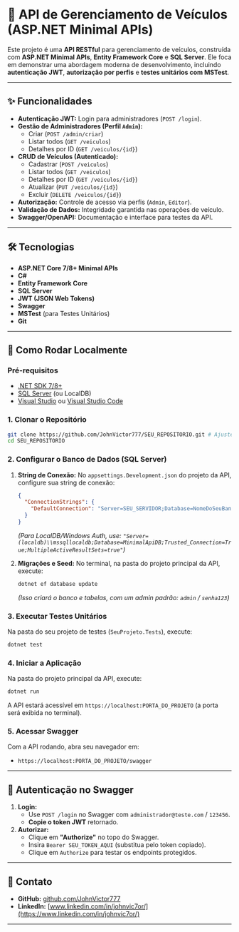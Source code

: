 # 🚀 API de Gerenciamento de Veículos (ASP.NET Minimal APIs)

Este projeto é uma **API RESTful** para gerenciamento de veículos, construída com **ASP.NET Minimal APIs**, **Entity Framework Core** e **SQL Server**. Ele foca em demonstrar uma abordagem moderna de desenvolvimento, incluindo **autenticação JWT**, **autorização por perfis** e **testes unitários com MSTest**.

---

## ✨ Funcionalidades

- **Autenticação JWT:** Login para administradores (`POST /login`).
- **Gestão de Administradores (Perfil `Admin`):**
  - Criar (`POST /admin/criar`)
  - Listar todos (`GET /veiculos`)
  - Detalhes por ID (`GET /veiculos/{id}`)
- **CRUD de Veículos (Autenticado):**
  - Cadastrar (`POST /veiculos`)
  - Listar todos (`GET /veiculos`)
  - Detalhes por ID (`GET /veiculos/{id}`)
  - Atualizar (`PUT /veiculos/{id}`)
  - Excluir (`DELETE /veiculos/{id}`)
- **Autorização:** Controle de acesso via perfis (`Admin`, `Editor`).
- **Validação de Dados:** Integridade garantida nas operações de veículo.
- **Swagger/OpenAPI:** Documentação e interface para testes da API.

---

## 🛠️ Tecnologias

- **ASP.NET Core 7/8+ Minimal APIs**
- **C\#**
- **Entity Framework Core**
- **SQL Server**
- **JWT (JSON Web Tokens)**
- **Swagger**
- **MSTest** (para Testes Unitários)
- **Git**

---

## 🚀 Como Rodar Localmente

### Pré-requisitos

- [.NET SDK 7/8+](https://dotnet.microsoft.com/download)
- [SQL Server](https://www.microsoft.com/pt-br/sql-server/sql-server-downloads) (ou LocalDB)
- [Visual Studio](https://visualstudio.microsoft.com/pt-br/vs/) ou [Visual Studio Code](https://code.visualstudio.com/)

### 1\. Clonar o Repositório

```bash
git clone https://github.com/JohnVictor777/SEU_REPOSITORIO.git # Ajuste para o seu nome de repositório se for diferente
cd SEU_REPOSITORIO
```

### 2\. Configurar o Banco de Dados (SQL Server)

1.  **String de Conexão:** No `appsettings.Development.json` do projeto da API, configure sua string de conexão:

    ```json
    {
      "ConnectionStrings": {
        "DefaultConnection": "Server=SEU_SERVIDOR;Database=NomeDoSeuBanco;User Id=SEU_USUARIO;Password=SUA_SENHA;TrustServerCertificate=True"
      }
    }
    ```

    _(Para LocalDB/Windows Auth, use: `"Server=(localdb)\\mssqllocaldb;Database=MinimalApiDB;Trusted_Connection=True;MultipleActiveResultSets=true"`)_

2.  **Migrações e Seed:** No terminal, na pasta do projeto principal da API, execute:

    ```bash
    dotnet ef database update
    ```

    _(Isso criará o banco e tabelas, com um admin padrão: `admin` / `senha123`)_

### 3\. Executar Testes Unitários

Na pasta do seu projeto de testes (`SeuProjeto.Tests`), execute:

```bash
dotnet test
```

### 4\. Iniciar a Aplicação

Na pasta do projeto principal da API, execute:

```bash
dotnet run
```

A API estará acessível em `https://localhost:PORTA_DO_PROJETO` (a porta será exibida no terminal).

### 5\. Acessar Swagger

Com a API rodando, abra seu navegador em:

- `https://localhost:PORTA_DO_PROJETO/swagger`

---

## 🔐 Autenticação no Swagger

1.  **Login:**
    - Use `POST /login` no Swagger com `administrador@teste.com` / `123456`.
    - **Copie o token JWT** retornado.
2.  **Autorizar:**
    - Clique em **"Authorize"** no topo do Swagger.
    - Insira `Bearer SEU_TOKEN_AQUI` (substitua pelo token copiado).
    - Clique em `Authorize` para testar os endpoints protegidos.

---

## 🤝 Contato

- **GitHub:** [github.com/JohnVictor777](https://github.com/JohnVictor777)
- **LinkedIn:** [www.linkedin.com/in/johnvic7or/](https://www.linkedin.com/in/johnvic7or/)

---
